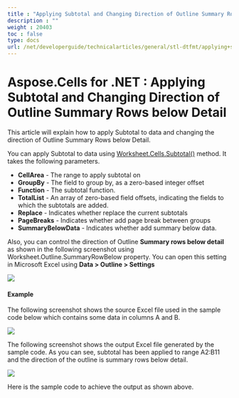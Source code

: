 ```yaml
---
title : "Applying Subtotal and Changing Direction of Outline Summary Rows below Detail" 
description : "" 
weight : 20403 
toc : false
type: docs
url: /net/developerguide/technicalarticles/general/stl-dtfmt/applying+subtotal+and+changing+direction+of+outline+summary+rows+below+detail/
---
```


# Aspose.Cells for .NET : Applying Subtotal and Changing Direction of Outline Summary Rows below Detail


This article will explain how to apply Subtotal to data and changing the direction of Outline Summary Rows below Detail.

You can apply Subtotal to data using [Worksheet.Cells.Subtotal()](https://apireference.aspose.com/net/cells/aspose.cells/cells/methods/subtotal/index) method. It takes the following parameters.

*   **CellArea** - The range to apply subtotal on
*   **GroupBy** - The field to group by, as a zero-based integer offset
*   **Function** - The subtotal function.
*   **TotalList** - An array of zero-based field offsets, indicating the fields to which the subtotals are added.
*   **Replace** - Indicates whether replace the current subtotals
*   **PageBreaks** - Indicates whether add page break between groups
*   **SummaryBelowData** - Indicates whether add summary below data.

Also, you can control the direction of Outline **Summary rows below detail** as shown in the following screenshot using Worksheet.Outline.SummaryRowBelow property. You can open this setting in Microsoft Excel using **Data > Outline > Settings**

![](https://docs2.aspose.com/cells/net/attachments/5017721/5112592.png)

#### Example

The following screenshot shows the source Excel file used in the sample code below which contains some data in columns A and B.

![](https://docs2.aspose.com/cells/net/attachments/5017721/5112591.png)

The following screenshot shows the output Excel file generated by the sample code. As you can see, subtotal has been applied to range A2:B11 and the direction of the outline is summary rows below detail.

![](https://docs2.aspose.com/cells/net/attachments/5017721/5112590.png)

Here is the sample code to achieve the output as shown above.

